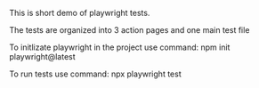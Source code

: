 This is short demo of playwright tests. 

The tests are organized into 3 action pages and one main test file

To initlizate playwright in the project use command: npm init playwright@latest

To run tests use command: npx playwright test
